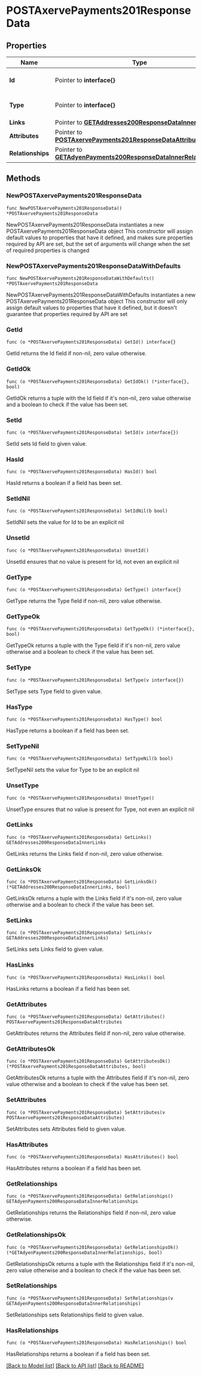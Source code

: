 # POSTAxervePayments201ResponseData

## Properties

Name | Type | Description | Notes
------------ | ------------- | ------------- | -------------
**Id** | Pointer to **interface{}** | The resource&#39;s id | [optional] 
**Type** | Pointer to **interface{}** | The resource&#39;s type | [optional] 
**Links** | Pointer to [**GETAddresses200ResponseDataInnerLinks**](GETAddresses200ResponseDataInnerLinks.md) |  | [optional] 
**Attributes** | Pointer to [**POSTAxervePayments201ResponseDataAttributes**](POSTAxervePayments201ResponseDataAttributes.md) |  | [optional] 
**Relationships** | Pointer to [**GETAdyenPayments200ResponseDataInnerRelationships**](GETAdyenPayments200ResponseDataInnerRelationships.md) |  | [optional] 

## Methods

### NewPOSTAxervePayments201ResponseData

`func NewPOSTAxervePayments201ResponseData() *POSTAxervePayments201ResponseData`

NewPOSTAxervePayments201ResponseData instantiates a new POSTAxervePayments201ResponseData object
This constructor will assign default values to properties that have it defined,
and makes sure properties required by API are set, but the set of arguments
will change when the set of required properties is changed

### NewPOSTAxervePayments201ResponseDataWithDefaults

`func NewPOSTAxervePayments201ResponseDataWithDefaults() *POSTAxervePayments201ResponseData`

NewPOSTAxervePayments201ResponseDataWithDefaults instantiates a new POSTAxervePayments201ResponseData object
This constructor will only assign default values to properties that have it defined,
but it doesn't guarantee that properties required by API are set

### GetId

`func (o *POSTAxervePayments201ResponseData) GetId() interface{}`

GetId returns the Id field if non-nil, zero value otherwise.

### GetIdOk

`func (o *POSTAxervePayments201ResponseData) GetIdOk() (*interface{}, bool)`

GetIdOk returns a tuple with the Id field if it's non-nil, zero value otherwise
and a boolean to check if the value has been set.

### SetId

`func (o *POSTAxervePayments201ResponseData) SetId(v interface{})`

SetId sets Id field to given value.

### HasId

`func (o *POSTAxervePayments201ResponseData) HasId() bool`

HasId returns a boolean if a field has been set.

### SetIdNil

`func (o *POSTAxervePayments201ResponseData) SetIdNil(b bool)`

 SetIdNil sets the value for Id to be an explicit nil

### UnsetId
`func (o *POSTAxervePayments201ResponseData) UnsetId()`

UnsetId ensures that no value is present for Id, not even an explicit nil
### GetType

`func (o *POSTAxervePayments201ResponseData) GetType() interface{}`

GetType returns the Type field if non-nil, zero value otherwise.

### GetTypeOk

`func (o *POSTAxervePayments201ResponseData) GetTypeOk() (*interface{}, bool)`

GetTypeOk returns a tuple with the Type field if it's non-nil, zero value otherwise
and a boolean to check if the value has been set.

### SetType

`func (o *POSTAxervePayments201ResponseData) SetType(v interface{})`

SetType sets Type field to given value.

### HasType

`func (o *POSTAxervePayments201ResponseData) HasType() bool`

HasType returns a boolean if a field has been set.

### SetTypeNil

`func (o *POSTAxervePayments201ResponseData) SetTypeNil(b bool)`

 SetTypeNil sets the value for Type to be an explicit nil

### UnsetType
`func (o *POSTAxervePayments201ResponseData) UnsetType()`

UnsetType ensures that no value is present for Type, not even an explicit nil
### GetLinks

`func (o *POSTAxervePayments201ResponseData) GetLinks() GETAddresses200ResponseDataInnerLinks`

GetLinks returns the Links field if non-nil, zero value otherwise.

### GetLinksOk

`func (o *POSTAxervePayments201ResponseData) GetLinksOk() (*GETAddresses200ResponseDataInnerLinks, bool)`

GetLinksOk returns a tuple with the Links field if it's non-nil, zero value otherwise
and a boolean to check if the value has been set.

### SetLinks

`func (o *POSTAxervePayments201ResponseData) SetLinks(v GETAddresses200ResponseDataInnerLinks)`

SetLinks sets Links field to given value.

### HasLinks

`func (o *POSTAxervePayments201ResponseData) HasLinks() bool`

HasLinks returns a boolean if a field has been set.

### GetAttributes

`func (o *POSTAxervePayments201ResponseData) GetAttributes() POSTAxervePayments201ResponseDataAttributes`

GetAttributes returns the Attributes field if non-nil, zero value otherwise.

### GetAttributesOk

`func (o *POSTAxervePayments201ResponseData) GetAttributesOk() (*POSTAxervePayments201ResponseDataAttributes, bool)`

GetAttributesOk returns a tuple with the Attributes field if it's non-nil, zero value otherwise
and a boolean to check if the value has been set.

### SetAttributes

`func (o *POSTAxervePayments201ResponseData) SetAttributes(v POSTAxervePayments201ResponseDataAttributes)`

SetAttributes sets Attributes field to given value.

### HasAttributes

`func (o *POSTAxervePayments201ResponseData) HasAttributes() bool`

HasAttributes returns a boolean if a field has been set.

### GetRelationships

`func (o *POSTAxervePayments201ResponseData) GetRelationships() GETAdyenPayments200ResponseDataInnerRelationships`

GetRelationships returns the Relationships field if non-nil, zero value otherwise.

### GetRelationshipsOk

`func (o *POSTAxervePayments201ResponseData) GetRelationshipsOk() (*GETAdyenPayments200ResponseDataInnerRelationships, bool)`

GetRelationshipsOk returns a tuple with the Relationships field if it's non-nil, zero value otherwise
and a boolean to check if the value has been set.

### SetRelationships

`func (o *POSTAxervePayments201ResponseData) SetRelationships(v GETAdyenPayments200ResponseDataInnerRelationships)`

SetRelationships sets Relationships field to given value.

### HasRelationships

`func (o *POSTAxervePayments201ResponseData) HasRelationships() bool`

HasRelationships returns a boolean if a field has been set.


[[Back to Model list]](../README.md#documentation-for-models) [[Back to API list]](../README.md#documentation-for-api-endpoints) [[Back to README]](../README.md)


